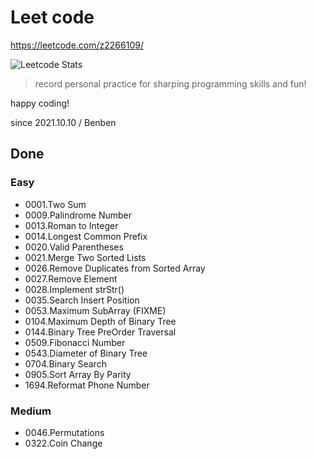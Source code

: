 # Leet code

https://leetcode.com/z2266109/

![Leetcode Stats](https://leetcode.card.workers.dev/?username=z2266109&theme=unicorn&extension=activity)

> record personal practice for sharping programming skills and fun!

happy coding!

since 2021.10.10 / Benben

## Done

### Easy

- 0001.Two Sum
- 0009.Palindrome Number
- 0013.Roman to Integer
- 0014.Longest Common Prefix
- 0020.Valid Parentheses
- 0021.Merge Two Sorted Lists
- 0026.Remove Duplicates from Sorted Array
- 0027.Remove Element
- 0028.Implement strStr()
- 0035.Search Insert Position
- 0053.Maximum SubArray (FIXME)
- 0104.Maximum Depth of Binary Tree
- 0144.Binary Tree PreOrder Traversal
- 0509.Fibonacci Number
- 0543.Diameter of Binary Tree
- 0704.Binary Search
- 0905.Sort Array By Parity
- 1694.Reformat Phone Number

### Medium

- 0046.Permutations
- 0322.Coin Change

